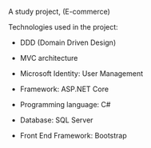 A study project, (E-commerce)

Technologies used in the project:


* DDD (Domain Driven Design)

* MVC architecture 

* Microsoft Identity: User Management

* Framework: ASP.NET Core

* Programming language: C#

* Database: SQL Server

* Front End Framework: Bootstrap

